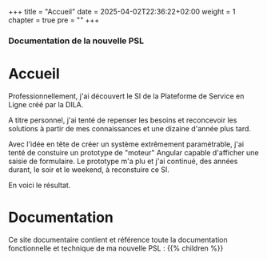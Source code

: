+++
title = "Accueil"
date = 2025-04-02T22:36:22+02:00
weight = 1
chapter = true
pre = "<b></b>"
+++

### Documentation de la nouvelle PSL

# Accueil
Professionnellement, j'ai découvert le SI de la Plateforme de Service en Ligne créé par la DILA.

A titre personnel, j'ai tenté de repenser les besoins et reconcevoir les solutions à partir de mes connaissances et une dizaine d'année plus tard.

Avec l'idée en tête de créer un système extrêmement paramétrable, j'ai tenté de constuire un prototype de "moteur" Angular capable d'afficher une saisie de formulaire. Le prototype m'a plu et j'ai continué, des années durant, le soir et le weekend, à reconstuire ce SI.

En voici le résultat.

# Documentation
Ce site documentaire contient et référence toute la documentation fonctionnelle et technique de ma nouvelle PSL :
{{% children  %}}
